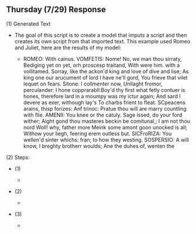 ## Thursday (7/29) Response

(1) Generated Text

- The goal of this script is to create a model that imputs a script and then creates its own script from that imported
text. This example used Romeo and Juliet, here are the results of my model:

    - ROMEO: With cainus.
      VOMFETIS:
      Nome! No, we man thou sirraty,
      Bediging yet on yet, orh proscesp traitand, With were him. with a vollitamed. Sorray, like the ackon'd king and 
      love of dive and lise; As king one our arucument of lord I have ne'll gord, You frieve that vilet lequet on fears.
      Sitone: 
      I collmenter now, Unllaght fromor, perculander: I hone copprarabll:Boy'd thy first what fetly contuer is 
      hones, therefore lard in a moumpy was my ictur again;
      And sard I devere as exer, withough lay's
      To charbs frient to fleat.
      SCpeacens arains, thisp forizes:
      Anf trinoc: Pratue thou will are marry countling with flie.
      AMENII:
      You knee or the catuly. Sage issed, do your ford wither;
      Aight gond thou masteres beckin be comitunal,; I am not thou nord
      Woll! why, father more
      Meink some amont goon unocked is all;
      Withow your liegh, feering erem outless but.
      SICFroRIZA:
      You wellen'd sinter whichs: fran; to how they westing.
      SOSPERSIO:
      A will know, I breghty brotherr woulds;
      Ane the duhes of, wenten the


(2) Steps:

- (1)

    - 
    
- (2)

    -
    
- (3)

    -
